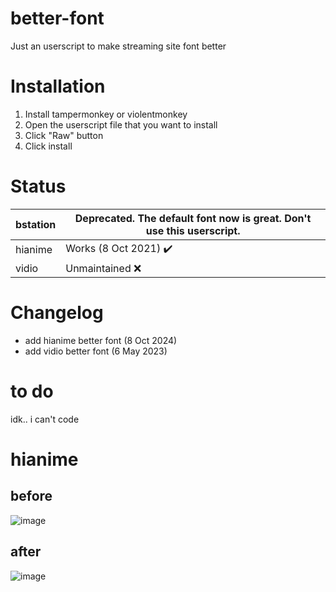 # better-font
Just an userscript to make streaming site font better

# Installation
1. Install tampermonkey or violentmonkey
2. Open the userscript file that you want to install
3. Click "Raw" button
4. Click install

# Status
| bstation | Deprecated. The default font now is great. Don't use this userscript. |
|---|---|
| hianime | Works (8 Oct 2021) ✔️|
| vidio | Unmaintained ❌|


# Changelog
* add hianime better font (8 Oct 2024)
* add vidio better font (6 May 2023)

# to do
idk.. i can't code

# hianime
## before
![image](https://github.com/user-attachments/assets/646f84d4-f381-45e2-86bd-0478955bf02b)

## after
![image](https://github.com/user-attachments/assets/8b3c5ca8-0ab7-4f45-b5db-cf8551e762cb)
